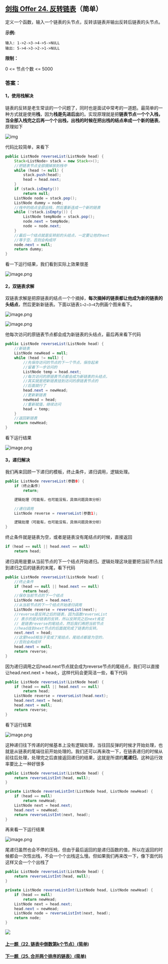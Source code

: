 ## [剑指 Offer 24. 反转链表](https://leetcode-cn.com/problems/fan-zhuan-lian-biao-lcof/)（简单）

定义一个函数，输入一个链表的头节点，反转该链表并输出反转后链表的头节点。

**示例:**

```
输入: 1->2->3->4->5->NULL
输出: 5->4->3->2->1->NULL
```



**限制：**

0 <= 节点个数 <= 5000



### 答案：

#### 1，使用栈解决

链表的反转是老生常谈的一个问题了，同时也是面试中常考的一道题。最简单的一种方式就是使用**栈**，因为**栈是先进后出**的。实现原理就是把**链表节点一个个入栈，当全部入栈完之后再一个个出栈，出栈的时候在把出栈的结点串成一个新的链表**。原理如下

![img](https://mmbiz.qpic.cn/mmbiz_png/PGmTibd8KQBHac4ba8uZgNN7pmWsxcqib9VUtSm4KJKrHFRlXhFRTkMJ6fEOI5ajicCiakSymq6lGfkMxsIvCVYgibQ/640?wx_fmt=png&tp=webp&wxfrom=5&wx_lazy=1&wx_co=1)

代码比较简单，来看下

```java
public ListNode reverseList(ListNode head) {
    Stack<ListNode> stack = new Stack<>();
    //把链表节点全部摘掉放到栈中
    while (head != null) {
        stack.push(head);
        head = head.next;
    }
    if (stack.isEmpty())
        return null;
    ListNode node = stack.pop();
    ListNode dummy = node;
    //栈中的结点全部出栈，然后重新连成一个新的链表
    while (!stack.isEmpty()) {
        ListNode tempNode = stack.pop();
        node.next = tempNode;
        node = node.next;
    }
    //最后一个结点就是反转前的头结点，一定要让他的next
    //等于空，否则会构成环
    node.next = null;
    return dummy;
}
```

看一下运行结果，我们看到实际上效果很差

![image.png](https://pic.leetcode-cn.com/61ab35de52b929293965ce82a8c2debdf8a7a0d5b9ea18561391174a4a82b14a-image.png)



#### 2，双链表求解

双链表求解是把原链表的结点一个个摘掉，**每次摘掉的链表都让他成为新的链表的头结点**，然后更新新链表。下面以链表`1→2→3→4`为例画个图来看下。

![image.png](https://pic.leetcode-cn.com/0aff36d2713c964b35c8b90e62c2fa1c16a6dcae372d991724b7b56c46a53870-image.png)

![image.png](https://pic.leetcode-cn.com/740ff8077ab684e38570d6f4240451834664cfc91b42ff2c5bca3c2d7ed73f31-image.png)

他每次访问的原链表节点都会成为新链表的头结点，最后再来看下代码

```java
public ListNode reverseList(ListNode head) {
    //新链表
    ListNode newHead = null;
    while (head != null) {
        //先保存访问的节点的下一个节点，保存起来
        //留着下一步访问的
        ListNode temp = head.next;
        //每次访问的原链表节点都会成为新链表的头结点，
        //其实就是把新链表挂到访问的原链表节点的
        //后面就行了
        head.next = newHead;
        //更新新链表
        newHead = head;
        //重新赋值，继续访问
        head = temp;
    }
    //返回新链表
    return newHead;
}
```

看下运行结果

![image.png](https://pic.leetcode-cn.com/c1f1b2e055a8f35fb79329e71b32ff1a8d8b62568696b0f866960bc79e2af511-image.png)

#### 3，递归解决

我们再来回顾一下递归的模板，终止条件，递归调用，逻辑处理。

```java
public ListNode reverseList(参数0) {
    if (终止条件)
        return;

    逻辑处理（可能有，也可能没有，具体问题具体分析）

    //递归调用
    ListNode reverse = reverseList(参数1);

    逻辑处理（可能有，也可能没有，具体问题具体分析）
}
```

终止条件就是链表为空，或者是链表没有尾结点的时候，直接返回

```java
if (head == null || head.next == null)
    return head;
```

递归调用是要从当前节点的下一个结点开始递归。逻辑处理这块是要把当前节点挂到递归之后的链表的末尾，看下代码

```java
public ListNode reverseList(ListNode head) {
    //终止条件
    if (head == null || head.next == null)
        return head;
    //保存当前节点的下一个结点
    ListNode next = head.next;
    //从当前节点的下一个结点开始递归调用
    ListNode reverse = reverseList(next);
    //reverse是反转之后的链表，因为函数reverseList
    // 表示的是对链表的反转，所以反转完之后next肯定
    // 是链表reverse的尾结点，然后我们再把当前节点
    //head挂到next节点的后面就完成了链表的反转。
    next.next = head;
    //这里head相当于变成了尾结点，尾结点都是为空的，
    //否则会构成环
    head.next = null;
    return reverse;
}
```

因为递归调用之后head.next节点就会成为reverse节点的尾结点，我们可以直接让head.next.next = head;，这样代码会更简洁一些，看下代码

```java
public ListNode reverseList(ListNode head) {
    if (head == null || head.next == null)
        return head;
    ListNode reverse = reverseList(head.next);
    head.next.next = head;
    head.next = null;
    return reverse;
}
```

看下运行结果

![image.png](https://pic.leetcode-cn.com/d688b473020a0c826df38764bd91a7fd3158d889ec9c4932f89fd0439ccc0043-image.png)

这种递归往下传递的时候基本上没有逻辑处理，当往回反弹的时候才开始处理，也就是从链表的尾端往前开始处理的。我们还可以再来改一下，在链表递归的时候从前往后处理，处理完之后直接返回递归的结果，这就是所谓的**尾递归**，这种运行效率要比上一种好很多

```java
public ListNode reverseList(ListNode head) {
    return reverseListInt(head, null);
}

private ListNode reverseListInt(ListNode head, ListNode newHead) {
    if (head == null)
        return newHead;
    ListNode next = head.next;
    head.next = newHead;
    return reverseListInt(next, head);
}
```

再来看一下运行结果

![image.png](https://pic.leetcode-cn.com/18e50c7c8e3c532519ee59f2c3cb0ad10dec165cc924cb847f6069ab5043d8b9-image.png)

尾递归虽然也会不停的压栈，但由于最后返回的是递归函数的值，所以在返回的时候都会一次性出栈，不会一个个出栈这么慢。但如果我们再来改一下，像下面代码这样又会一个个出栈了

```java
public ListNode reverseList(ListNode head) {
    return reverseListInt(head, null);
}

private ListNode reverseListInt(ListNode head, ListNode newHead) {
    if (head == null)
        return newHead;
    ListNode next = head.next;
    head.next = newHead;
    ListNode node = reverseListInt(next, head);
    return node;
}
```





![](https://img-blog.csdnimg.cn/20200807155236311.png)

#### [上一题（22. 链表中倒数第k个节点）(简单)](https://github.com/sdwwld/leetCode/blob/master/src/main/java/com/wld/java/offer/剑指Offer22.md)

#### [下一题（25. 合并两个排序的链表）(简单)](https://github.com/sdwwld/leetCode/blob/master/src/main/java/com/wld/java/offer/剑指Offer25.md)